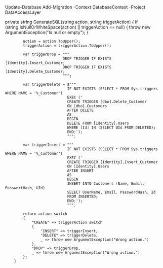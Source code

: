 ﻿Update-Database <previous-migration-name>
Add-Migration -Context DatabaseContext -Project DataAccessLayer





 

































private string GenerateSQL(string action, string triggerAction)
        {
            if (string.IsNullOrWhiteSpace(action) || triggerAction == null)
            {
                throw new ArgumentException("Is null or empty");
            }

            action = action.ToUpper();
            triggerAction = triggerAction.ToUpper();

            var triggerDrop = """
                              DROP TRIGGER IF EXISTS [Identity].Insert_Customer;
                              DROP TRIGGER IF EXISTS [Identity].Delete_Customer;
                              """;

            var triggerDelete = $"""
                                IF NOT EXISTS (SELECT * FROM Sys.triggers WHERE NAME = '%_Customer')
                                EXEC ('
                                CREATE TRIGGER [dbo].Delete_Customer
                                ON [dbo].Customers
                                AFTER DELETE
                                AS
                                BEGIN
                                DELETE FROM [Identity].Users
                                WHERE [Id] IN (SELECT UId FROM DELETED);
                                END;');
                                """;

            var triggerInsert = """
                                IF NOT EXISTS (SELECT * FROM Sys.triggers WHERE NAME = '%_Customer')
                                EXEC ('
                                CREATE TRIGGER [Identity].Insert_Customer
                                ON [Identity].Users
                                AFTER INSERT
                                AS
                                BEGIN 
                                INSERT INTO Customers (Name, Email, PasswortHash, UId)
                                SELECT UserName, Email, PasswordHash, Id
                                FROM INSERTED;
                                END;');
                                """;

            return action switch
            {
                "CREATE" => triggerAction switch
                {
                    "INSERT" => triggerInsert,
                    "DELETE" => triggerDelete,
                    _ => throw new ArgumentException("Wrong action.")
                },
                "DROP" => triggerDrop,
                _ => throw new ArgumentException("Wrong action.")
            };
        }

